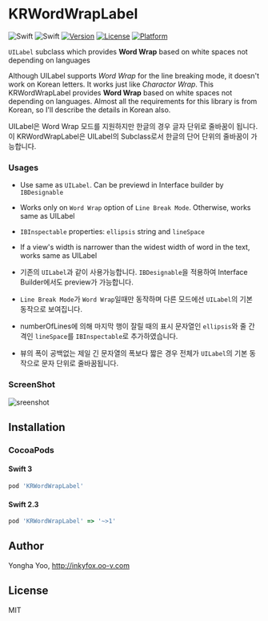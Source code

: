 # KRWordWrapLabel
![Swift](https://img.shields.io/badge/Swift-3.0-orange.svg)
![Swift](https://img.shields.io/badge/Swift-2.3-orange.svg)
[![Version](https://img.shields.io/cocoapods/v/KRWordWrapLabel.svg?style=flat)](http://cocoapods.org/pods/KRWordWrapLabel)
[![License](https://img.shields.io/cocoapods/l/KRWordWrapLabel.svg?style=flat)](http://cocoapods.org/pods/KRWordWrapLabel)
[![Platform](https://img.shields.io/cocoapods/p/KRWordWrapLabel.svg?style=flat)](http://cocoapods.org/pods/KRWordWrapLabel)

``UILabel`` subclass which provides **Word Wrap** based on white spaces not depending on languages

Although UILabel supports *Word Wrap* for the line breaking mode, it doesn't work on Korean letters. It works just like *Charactor Wrap*. This KRWordWrapLabel provides **Word Wrap** based on white spaces not depending on languages. Almost all the requirements for this library is from Korean, so I'll describe the details in Korean also.

UILabel은 Word Wrap 모드를 지원하지만 한글의 경우 글자 단위로 줄바꿈이 됩니다. 이 KRWordWrapLabel은 UILabel의 Subclass로서 한글의 단어 단위의 줄바꿈이 가능합니다.

### Usages
* Use same as ``UILabel``. Can be previewd in Interface builder by ``IBDesignable``
* Works only on ``Word Wrap`` option of ``Line Break Mode``. Otherwise, works same as UILabel 
* ``IBInspectable`` properties: ``ellipsis`` string and ``lineSpace``
* If a view's width is narrower than the widest width of word in the text, works same as UILabel

* 기존의 ``UILabel``과 같이 사용가능합니다. ``IBDesignable``을 적용하여 Interface Builder에서도 preview가 가능합니다.
* ``Line Break Mode``가 ``Word Wrap``일때만 동작하며 다른 모드에선 ``UILabel``의 기본 동작으로 보여집니다.
* numberOfLines에 의해 마지막 행이 잘릴 때의 표시 문자열인 ``ellipsis``와 줄 간격인 ``lineSpace``를 ``IBInspectable``로 추가하였습니다.
* 뷰의 폭이 공백없는 제일 긴 문자열의 폭보다 짧은 경우 전체가 ``UILabel``의 기본 동작으로 문자 단위로 줄바꿈됩니다.

### ScreenShot
![sreenshot](https://github.com/inkyfox/KRWordWrapLabel/blob/master/screenshot/KRWordWrapLabel.gif)

## Installation

### CocoaPods

#### Swift 3
```Ruby
pod 'KRWordWrapLabel'
```

#### Swift 2.3
```Ruby
pod 'KRWordWrapLabel' => '~>1'
```

## Author

Yongha Yoo, http://inkyfox.oo-v.com

## License

MIT
